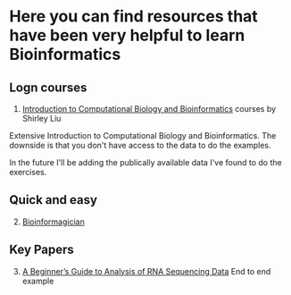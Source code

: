 # Here you can find resources that have been very helpful to learn Bioinformatics

## Logn courses
1. [Introduction to Computational Biology and Bioinformatics](https://liulab-dfci.github.io/teaching) courses by Shirley Liu 

Extensive Introduction to Computational Biology and Bioinformatics. The downside is that you don't have access to the data to do the examples. 

In the future I'll be adding the publically available data I've found to do the exercises. 

## Quick and easy
2. [Bioinformagician](https://www.youtube.com/watch?v=2RFYKTvCXHs&list=PLJefJsd1yfhbIhblS-85alaFsPdU00DaA&ab_channel=Bioinformagician)

## Key Papers
3. [A Beginner’s Guide to Analysis of RNA Sequencing Data](https://www.ncbi.nlm.nih.gov/pmc/articles/PMC6096346/)
End to end example 
